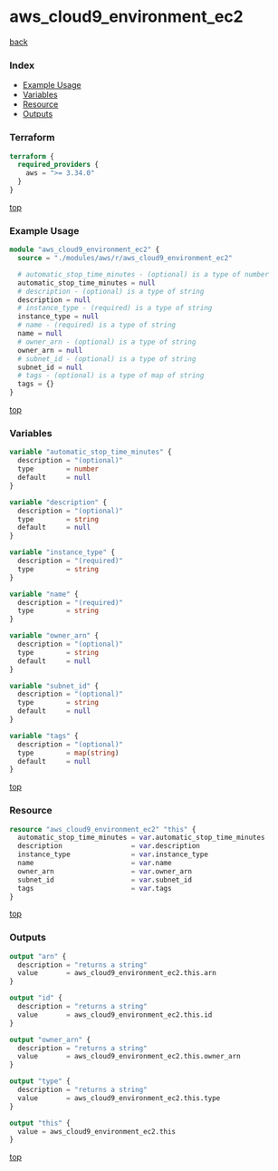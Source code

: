 # aws_cloud9_environment_ec2

[back](../aws.md)

### Index

- [Example Usage](#example-usage)
- [Variables](#variables)
- [Resource](#resource)
- [Outputs](#outputs)

### Terraform

```terraform
terraform {
  required_providers {
    aws = ">= 3.34.0"
  }
}
```

[top](#index)

### Example Usage

```terraform
module "aws_cloud9_environment_ec2" {
  source = "./modules/aws/r/aws_cloud9_environment_ec2"

  # automatic_stop_time_minutes - (optional) is a type of number
  automatic_stop_time_minutes = null
  # description - (optional) is a type of string
  description = null
  # instance_type - (required) is a type of string
  instance_type = null
  # name - (required) is a type of string
  name = null
  # owner_arn - (optional) is a type of string
  owner_arn = null
  # subnet_id - (optional) is a type of string
  subnet_id = null
  # tags - (optional) is a type of map of string
  tags = {}
}
```

[top](#index)

### Variables

```terraform
variable "automatic_stop_time_minutes" {
  description = "(optional)"
  type        = number
  default     = null
}

variable "description" {
  description = "(optional)"
  type        = string
  default     = null
}

variable "instance_type" {
  description = "(required)"
  type        = string
}

variable "name" {
  description = "(required)"
  type        = string
}

variable "owner_arn" {
  description = "(optional)"
  type        = string
  default     = null
}

variable "subnet_id" {
  description = "(optional)"
  type        = string
  default     = null
}

variable "tags" {
  description = "(optional)"
  type        = map(string)
  default     = null
}
```

[top](#index)

### Resource

```terraform
resource "aws_cloud9_environment_ec2" "this" {
  automatic_stop_time_minutes = var.automatic_stop_time_minutes
  description                 = var.description
  instance_type               = var.instance_type
  name                        = var.name
  owner_arn                   = var.owner_arn
  subnet_id                   = var.subnet_id
  tags                        = var.tags
}
```

[top](#index)

### Outputs

```terraform
output "arn" {
  description = "returns a string"
  value       = aws_cloud9_environment_ec2.this.arn
}

output "id" {
  description = "returns a string"
  value       = aws_cloud9_environment_ec2.this.id
}

output "owner_arn" {
  description = "returns a string"
  value       = aws_cloud9_environment_ec2.this.owner_arn
}

output "type" {
  description = "returns a string"
  value       = aws_cloud9_environment_ec2.this.type
}

output "this" {
  value = aws_cloud9_environment_ec2.this
}
```

[top](#index)